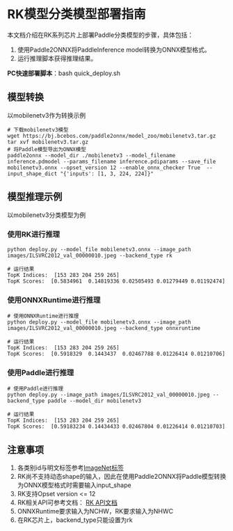 # RK模型分类模型部署指南
本文档介绍在RK系列芯片上部署Paddle分类模型的步骤，具体包括：  
1. 使用Paddle2ONNX将PaddleInference model转换为ONNX模型格式。
2. 运行推理脚本获得推理结果。  

**PC快速部署脚本**：bash quick_deploy.sh
## 模型转换
以mobilenetv3作为转换示例
```
# 下载mobilenetv3模型
wget https://bj.bcebos.com/paddle2onnx/model_zoo/mobilenetv3.tar.gz
tar xvf mobilenetv3.tar.gz
# 将Paddle模型导出为ONNX模型
paddle2onnx --model_dir ./mobilenetv3 --model_filename inference.pdmodel --params_filename inference.pdiparams --save_file mobilenetv3.onnx --opset_version 12 --enable_onnx_checker True  --input_shape_dict "{'inputs': [1, 3, 224, 224]}"
```
## 模型推理示例
以mobilenetv3分类模型为例
### 使用RK进行推理
```
python deploy.py --model_file mobilenetv3.onnx --image_path images/ILSVRC2012_val_00000010.jpeg --backend_type rk

# 运行结果
TopK Indices:  [153 283 204 259 265]
TopK Scores:  [0.5834961  0.14819336 0.02505493 0.01279449 0.01192474]
```
### 使用ONNXRuntime进行推理
```
# 使用ONNXRuntime进行推理
python deploy.py --model_file mobilenetv3.onnx --image_path images/ILSVRC2012_val_00000010.jpeg --backend_type onnxruntime

# 运行结果
TopK Indices:  [153 283 204 259 265]
TopK Scores:  [0.5918329  0.1443437  0.02467788 0.01226414 0.01210706]
```
### 使用Paddle进行推理
```
# 使用Paddle进行推理
python deploy.py --image_path images/ILSVRC2012_val_00000010.jpeg --backend_type paddle --model_dir mobilenetv3

# 运行结果
TopK Indices:  [153 283 204 259 265]
TopK Scores:  [0.59183234 0.14434433 0.02467804 0.01226414 0.01210703]
```
## 注意事项
1. 各类别id与明文标签参考[ImageNet标签](https://github.com/PaddlePaddle/PaddleClas/blob/release/2.3/deploy/utils/imagenet1k_label_list.txt)
2. RK尚不支持动态shape的输入，因此在使用Paddle2ONNX将Paddle模型转换为ONNX模型格式时需要输入input_shape
3. RK支持Opset version <= 12
4. RK相关API可参考文档： [RK API文档](https://github.com/rockchip-linux/rknn-toolkit2/blob/master/doc/Rockchip_User_Guide_RKNN_Toolkit2_CN-1.2.0.pdf)  
5. ONNXRuntime要求输入为NCHW，RK要求输入为NHWC
6. 在RK芯片上，backend_type只能设置为rk
